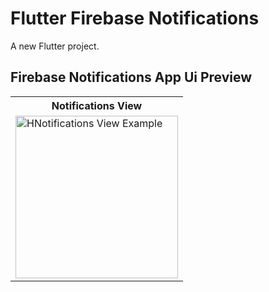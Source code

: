 # Flutter Firebase Notifications

A new Flutter project.


## Firebase Notifications App Ui Preview

<table>
  
  
<tr>                    
   <th> Notifications View</th>
</tr>  
  
  
  
<tr>

<td>
  <img src="https://github.com/mdsomad/Flutter_Firebase_Notifications/assets/103892160/2e9df0df-7572-4306-aa1c-6ca59c236adc" alt="HNotifications View Example" width="260"/>
</td>

  
</tr>

</table>

